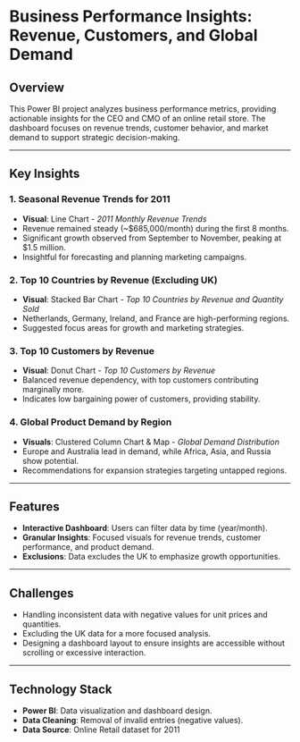 # **Business Performance Insights: Revenue, Customers, and Global Demand**

## **Overview**
This Power BI project analyzes business performance metrics, providing actionable insights for the CEO and CMO of an online retail store. The dashboard focuses on revenue trends, customer behavior, and market demand to support strategic decision-making.

---

## **Key Insights**
### **1. Seasonal Revenue Trends for 2011**
- **Visual**: Line Chart - *2011 Monthly Revenue Trends*
- Revenue remained steady (~$685,000/month) during the first 8 months.
- Significant growth observed from September to November, peaking at $1.5 million.
- Insightful for forecasting and planning marketing campaigns.

### **2. Top 10 Countries by Revenue (Excluding UK)**
- **Visual**: Stacked Bar Chart - *Top 10 Countries by Revenue and Quantity Sold*
- Netherlands, Germany, Ireland, and France are high-performing regions.
- Suggested focus areas for growth and marketing strategies.

### **3. Top 10 Customers by Revenue**
- **Visual**: Donut Chart - *Top 10 Customers by Revenue*
- Balanced revenue dependency, with top customers contributing marginally more.
- Indicates low bargaining power of customers, providing stability.

### **4. Global Product Demand by Region**
- **Visuals**: Clustered Column Chart & Map - *Global Demand Distribution*
- Europe and Australia lead in demand, while Africa, Asia, and Russia show potential.
- Recommendations for expansion strategies targeting untapped regions.

---

## **Features**
- **Interactive Dashboard**: Users can filter data by time (year/month).
- **Granular Insights**: Focused visuals for revenue trends, customer performance, and product demand.
- **Exclusions**: Data excludes the UK to emphasize growth opportunities.

---

## **Challenges**
- Handling inconsistent data with negative values for unit prices and quantities.
- Excluding the UK data for a more focused analysis.
- Designing a dashboard layout to ensure insights are accessible without scrolling or excessive interaction.

---

## **Technology Stack**
- **Power BI**: Data visualization and dashboard design.
- **Data Cleaning**: Removal of invalid entries (negative values).
- **Data Source**: Online Retail dataset for 2011

